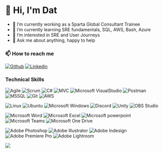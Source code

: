 

<!--
**tomasdat/tomasdat** is a ✨ _special_ ✨ repository because its `README.md` (this file) appears on your GitHub profile.

Here are some ideas to get you started:

- 🔭 I’m currently working on ...
- 🌱 I’m currently learning ...
- 👯 I’m looking to collaborate on ...
- 🤔 I’m looking for help with ...
- 💬 Ask me about ...
- 📫 How to reach me: ...
- 😄 Pronouns: ...
- ⚡ Fun fact: ...
-->

# 👋 Hi, I'm Dat
- 🔭 I’m currently working as a Sparta Global Consultant Trainee
- 🌱 I’m currently learning SRE fundamentals, SQL, AWS, Bash, Azure
- 👀 I’m interested in SRE and User Journeys
- 💬 Ask me about anything, happy to help

### 📫 How to reach me 

[![Github](https://img.shields.io/badge/-Github-000?style=flat&logo=Github&logoColor=white)](https://github.com/tomasdat)
[![Linkedin](https://img.shields.io/badge/-LinkedIn-blue?style=flat&logo=Linkedin&logoColor=white)](https://www.linkedin.com/in/dat-q-bui/)

### Technical Skills

![Agile](https://img.shields.io/badge/-Agile-2496ED?style=flat&logo=Agile&logoColor=white)
![Scrum](https://img.shields.io/badge/-Scrum-2496ED?style=flat&logo=Scrum&logoColor=white)
![C#](https://img.shields.io/badge/C%23-purple?logo=C%23&logoColor=black)
![MVC](https://img.shields.io/badge/-MVC-3776AB?style=flat&logo=Mvc&logoColor=yellow)
![Microsoft VisualStudio](https://img.shields.io/badge/-Visual%20Studio-5C2D91?style=flat&logo=Visual%20Studio&logoColor=white)
![Postman](https://img.shields.io/badge/Postman-orange?logo=Postman&logoColor=white)
![MSSQL](https://img.shields.io/badge/-MicrosoftSQLServer-CC2927?style=flat&logo=Microsoft%20SQL%20Server&logoColor=white)
![Git](https://img.shields.io/badge/-Git-F05032?style=flat&logo=Git&logoColor=white)
![AWS](https://img.shields.io/badge/-Amazon%20AWS-232F3E?style=flat&logo=Amazon%20AWS&logoColor=white)

![Linux](https://img.shields.io/badge/-Linux-FCC624?style=flat&logo=Linux&logoColor=black)
![Ubuntu](https://img.shields.io/badge/-Ubuntu-E95420?style=flat&logo=Ubuntu&logoColor=white)
![Microsoft Windows](https://img.shields.io/badge/Microsoft_Windows-blue?logo=Windows&logoColor=white)
![Discord](https://img.shields.io/static/v1?label=&message=Discord&color=%235865F2&logo=Discord&logoColor=white)
![Unity](https://img.shields.io/badge/Unity-gray?logo=Unity&logoColor=white)
![OBS Studio](https://img.shields.io/badge/OBS_Studio-gray?logo=OBS+Studio&logoColor=white)

![Microsoft Word](https://img.shields.io/badge/-Microsoft%20Word-164ead?style=flat&logo=microsoft%20word)
![Microsoft Excel](https://img.shields.io/badge/-Microsoft%20Excel-026f39?style=flat&logo=microsoft%20excel)
![Microsoft powerpoint](https://img.shields.io/badge/-Microsoft%20PowerPoint-b9361a?style=flat&logo=microsoft%20powerpoint)
![Microsoft Teams](https://img.shields.io/badge/-Microsoft%20Teams-6264A7?style=flat&logo=Microsoft%20Teams&logoColor=white)
![Microsoft One Drive](https://img.shields.io/badge/-Microsoft%20OneDrive-0078D4?style=flat&logo=Microsoft%20OneDrive&logoColor=white)

![Adobe Photoshop](https://img.shields.io/badge/Adobe_Photoshop-blue?logo=Adobe+Photoshop&logoColor=white)
![Adobe Illustrator](https://img.shields.io/badge/Adobe_Illustrator-orange?logo=Adobe+Illustrator&logoColor=white)
![Adobe Indesign](https://img.shields.io/badge/Adobe_Indesign-purple?logo=Adobe+Indesign&logoColor=white)
![Adobe Premiere Pro](https://img.shields.io/badge/Adobe_Premiere_Pro-violet?logo=Adobe+Premiere+Pro&logoColor=white)
![Adobe Lightroom](https://img.shields.io/badge/Adobe_Lightroom-lightblue?logo=Adobe+Lightroom&logoColor=white)

<!-- [![Top Langs](https://github-readme-stats.vercel.app/api/top-langs/?username=tomasdat)](https://github.com/tomasdat/github-readme-stats) -->

![](https://komarev.com/ghpvc/?username=tomasdat&color=red)
